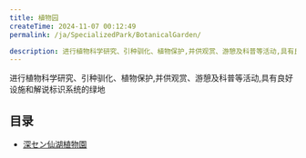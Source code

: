 ```yaml
---
title: 植物园
createTime: 2024-11-07 00:12:49
permalink: /ja/SpecializedPark/BotanicalGarden/

description: 进行植物科学研究、引种驯化、植物保护,并供观赏、游憩及科普等活动,具有良好设施和解说标识系统的绿地
---
```


进行植物科学研究、引种驯化、植物保护,并供观赏、游憩及科普等活动,具有良好设施和解说标识系统的绿地

## 目录
- [深セン仙湖植物園](./1.深圳市仙湖植物园.md)
